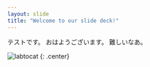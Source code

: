 ```yaml
---
layout: slide
title: "Welcome to our slide deck!"
---
```


テストです。
おはようございます。
難しいなあ。


![labtocat](https://octodex.github.com/images/labtocat.png)
{: .center}
